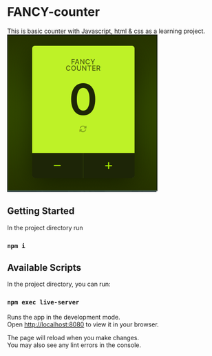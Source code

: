 # FANCY-counter
This is basic counter with Javascript, html & css as a learning project.
![fancy-counter](./fancy-counter.png)

## Getting Started 
In the project directory run

### `npm i`

## Available Scripts
In the project directory, you can run:

### `npm exec live-server`

Runs the app in the development mode.\
Open [http://localhost:8080](http://localhost:8080) to view it in your browser.

The page will reload when you make changes.\
You may also see any lint errors in the console.

